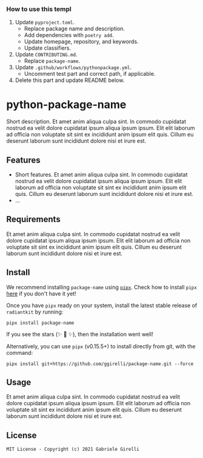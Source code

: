 ### How to use this templ

1. Update `pyproject.toml`.
   - Replace package name and description.
   - Add dependencies with `poetry add`.
   - Update homepage, repository, and keywords.
   - Update classifiers.
2. Update `CONTRIBUTING.md`.
   - Replace `package-name`.
3. Update `.github/workflows/pythonpackage.yml`.
   - Uncomment test part and correct path, if applicable.
4. Delete this part and update README below.

# python-package-name

Short description. Et amet anim aliqua culpa sint. In commodo cupidatat nostrud ea velit dolore cupidatat ipsum aliqua ipsum ipsum. Elit elit laborum ad officia non voluptate sit sint ex incididunt anim ipsum elit quis. Cillum eu deserunt laborum sunt incididunt dolore nisi et irure est.

## Features

- Short features. Et amet anim aliqua culpa sint. In commodo cupidatat nostrud ea velit dolore cupidatat ipsum aliqua ipsum ipsum. Elit elit laborum ad officia non voluptate sit sint ex incididunt anim ipsum elit quis. Cillum eu deserunt laborum sunt incididunt dolore nisi et irure est.
- ...

## Requirements

Et amet anim aliqua culpa sint. In commodo cupidatat nostrud ea velit dolore cupidatat ipsum aliqua ipsum ipsum. Elit elit laborum ad officia non voluptate sit sint ex incididunt anim ipsum elit quis. Cillum eu deserunt laborum sunt incididunt dolore nisi et irure est.

## Install

We recommend installing `package-name` using [`pipx`](https://github.com/pipxproject/pipx). Check how to install `pipx` [here](https://github.com/pipxproject/pipx#install-pipx) if you don't have it yet!

Once you have `pipx` ready on your system, install the latest stable release of `radiantkit` by running:
```
pipx install package-name
```
If you see the stars (✨ 🌟 ✨), then the installation went well!

Alternatively, you can use `pipx` (v0.15.5+) to install directly from git, with the command:
```
pipx install git+https://github.com/ggirelli/package-name.git --force
```

## Usage

Et amet anim aliqua culpa sint. In commodo cupidatat nostrud ea velit dolore cupidatat ipsum aliqua ipsum ipsum. Elit elit laborum ad officia non voluptate sit sint ex incididunt anim ipsum elit quis. Cillum eu deserunt laborum sunt incididunt dolore nisi et irure est.

## License

`MIT License - Copyright (c) 2021 Gabriele Girelli`
